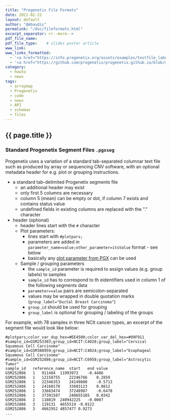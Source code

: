 ```yaml
---
title: "Progenetix File Formats"
date: 2021-02-22
layout: default
author: "@mbaudis"
permalink: "/doc/fileformats.html"
excerpt_separator: <!--more-->
pdf_file_name:
pdf_file_type:    # slides poster article
www_link:
www_links_formatted:
  - '<a href="https://info.progenetix.org/assets/examples/testfile_labeled_groups.pgxseg" target="_blank">[Download <i>.pgxseg</i> testfile]</a>'
  - '<a href="https://github.com/progenetix/progenetix.github.io/blob/master/assets/examples/testfile_labeled_groups.pgxseg">[<i>.pgxseg</i> testfile on Github]</a>'
category:
  - howto
  - news
tags:
  - arraymap
  - Progenetix
  - code
  - news
  - API
  - schemas
  - files
---
```


## {{ page.title }}

### Standard Progenetix Segment Files `.pgxseg`

Progenetix uses a variation of a standard tab-separated columnar text file such as produced by array or sequencing CNV software, with an optional metadata header for e.g. plot or grouping instructions.

<!--more-->

* a standard tab-delimited Progenetix segments file
  - an additional header may exist
  - only first 5 columns are necessary
  - column 5 (mean) can be empty or dot, if column 7 exists and contains status value
  - undefined fields in existing columns are replaced with the "." character
* header (optional)
  - header lines start with the `#` character
  - Plot parameters:
    * lines start with `#plotpars;`
    * parameters are added in `parameter_name=value;other_parameter=itsValue` format - see below
    * basically any [plot parameter from PGX](https://github.com/progenetix/PGX/blob/master/config/plotdefaults.yaml) can be used
  - Sample / grouping parameters
    * the `sample_id` parameter is required to assign values (e.g. group labels) to samples
    * `sample_id` has to correspond to th eidentifiers used in column 1 of the following segments data
    * `parameter=value` pairs are semicolon-separated
    * values may be wrapped in double quotation marks (`group_label="Ductal Breast Carcinoma"`)
    * `group_id` should be used for grouping
    * `group_label` is optional for grouping / labeling of the groups

For example, with 78 samples in three NCIt cancer types, an excerpt of the segment file would look like below:

```
#plotpars;color_var_dup_hex=#EE4500;color_var_del_hex=#09F911
#sample_id=GSM253303;group_id=NCIT:C4028;group_label="Cervical Squamous Cell Carcinoma"
#sample_id=GSM388959;group_id=NCIT:C4024;group_label="Esophageal Squamous Cell Carcinoma"
#sample_id=GSM252886;group_id=NCIT:C6958;group_label="Astrocytic Tumor"
sample_id	reference_name	start	end	value
GSM252886	1	911484	11993973	-0.4486
GSM252886	1	12158755	22246766	0.2859
GSM252886	1	22346353	24149880	-0.5713
GSM252886	1	24160170	33603123	0.0812
GSM252886	1	33683474	37248987	-0.6478
GSM252886	1	37391587	248655165	0.0342
GSM252886	2	110819	240942225	-0.0007
GSM252886	3	119131	4655519	-0.0122
GSM252886	3	4662952	4857477	0.9273
...
```

